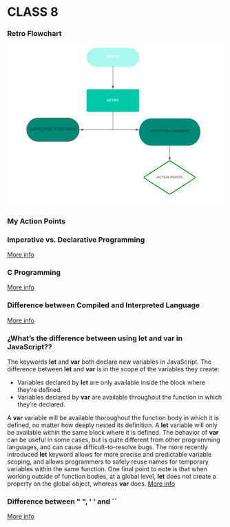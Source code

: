 # CLASS 8

### Retro Flowchart

![Retro](RETRO.png)

### My Action Points

### Imperative vs. Declarative Programming

[More info](https://programiz.pro/resources/imperative-vs-declarative-programming/#:~:text=Imperative%20programming%20specifies%20and%20directs,about%20how%20the%20program%20works.)

### C Programming

[More info](https://www.programiz.com/c-programming)

### Difference between Compiled and Interpreted Language

[More info](https://www.geeksforgeeks.org/difference-between-compiled-and-interpreted-language/)

### ¿What’s the difference between using let and var in JavaScript??
The keywords **let** and **var** both declare new variables in JavaScript. The difference between **let** and **var** is in the scope of the variables they create:
- Variables declared by **let** are only available inside the block where they’re defined.
- Variables declared by **var** are available throughout the function in which they’re declared.

A **var** variable will be available thoroughout the function body in which it is defined, no matter how deeply nested its definition. A **let** variable will only be available within the same block where it is defined.
The behavior of **var** can be useful in some cases, but is quite different from other programming languages, and can cause difficult-to-resolve bugs. The more recently introduced **let** keyword allows for more precise and predictable variable scoping, and allows programmers to safely reuse names for temporary variables within the same function.
One final point to note is that when working outside of function bodies, at a global level, **let** does not create a property on the global object, whereas **var** does.
[More info](https://sentry.io/answers/difference-between-let-and-var-in-javascript/)

### Difference between " ", ' ' and ´´

[More info](https://stackoverflow.com/questions/944081/what-is-the-difference-between-and-in-javascript)

